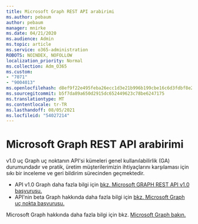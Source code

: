 ```yaml
---
title: Microsoft Graph REST API arabirimi
ms.author: pebaum
author: pebaum
manager: mnirke
ms.date: 04/21/2020
ms.audience: Admin
ms.topic: article
ms.service: o365-administration
ROBOTS: NOINDEX, NOFOLLOW
localization_priority: Normal
ms.collection: Adm_O365
ms.custom:
- "7071"
- "9004013"
ms.openlocfilehash: d8ef9f22e495feba26ecc1d3e21b996b199cbe16c6d3fdbf8e2e50893fe15942
ms.sourcegitcommit: b5f7da89a650d2915dc652449623c78be6247175
ms.translationtype: MT
ms.contentlocale: tr-TR
ms.lasthandoff: 08/05/2021
ms.locfileid: "54027214"
---
```

# <a name="microsoft-graph-rest-api-interface"></a>Microsoft Graph REST API arabirimi

v1.0 uç Graph uç noktanın API'si kümeleri genel kullanılabilirlik (GA) durumundadır ve pratik, üretim müşterilerimizin ihtiyaçlarını karşılaması için sıkı bir inceleme ve geri bildirim sürecinden geçmektedir.

- API v1.0 Graph daha fazla bilgi için [bkz. Microsoft GRAPH REST API v1.0 başvurusu.](https://docs.microsoft.com/graph/api/overview?toc=.%2Fref%2Ftoc.json&view=graph-rest-1.0) 
- API'nin beta Graph hakkında daha fazla bilgi için [bkz. Microsoft Graph uç nokta başvurusu.](https://docs.microsoft.com/graph/api/overview?toc=.%2Fref%2Ftoc.json&view=graph-rest-beta)

Microsoft Graph hakkında daha fazla bilgi için bkz. [Microsoft Graph bakın.](https://docs.microsoft.com/graph/)


